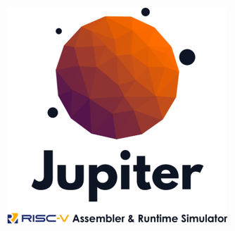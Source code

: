 <p align="center">
  <img width="500" src="https://raw.githubusercontent.com/JupiterSim/logo/master/png/min/jupiter.png" alt="Jupiter" />
</p>
